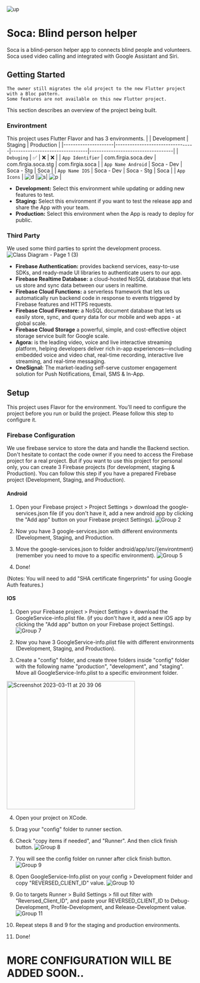 ![up](https://user-images.githubusercontent.com/89120990/222953037-06f9f906-2a07-4014-9a31-230cbce1a8bf.png)


# Soca: Blind person helper
Soca is a blind-person helper app to connects blind people and volunteers. Soca used video calling and integrated with Google Assistant and Siri.

## Getting Started
````
The owner still migrates the old project to the new Flutter project with a Bloc pattern. 
Some features are not available on this new Flutter project.
````

This section describes an overview of the project being built. 

### Environtment
This project uses Flutter Flavor and has 3 environments. 
|                     | Development                     | Staging                        | Production                        |
|---------------------|---------------------------------|--------------------------------|-----------------------------------|
| `Debuging`          | ✅                              | ❌                              | ❌                                |
| `App Identifier`    | com.firgia.soca.dev             | com.firgia.soca.stg            | com.firgia.soca                   |
| `App Name Android`  | Soca - Dev                      | Soca - Stg                     | Soca                              |
| `App Name IOS`      | Soca - Dev                      | Soca - Stg                     | Soca                              |
| `App Icons`         | ![d](http://bit.ly/3YhoyWx)     |![s](https://bit.ly/soca-icon-s)| ![p](https://bit.ly/soca-icon-pp) |


* **Development:** Select this environment while updating or adding new features to test.
* **Staging:** Select this environment if you want to test the release app and share the App with your team.
* **Production:** Select this environment when the App is ready to deploy for public.

### Third Party
We used some third parties to sprint the development process.
![Class Diagram - Page 1 (3)](https://user-images.githubusercontent.com/89120990/222963451-42c60ab7-16a4-4ca3-882c-2e733322fcc4.png)

* **Firebase Authentication:** provides backend services, easy-to-use SDKs, and ready-made UI libraries to authenticate users to our app.
* **Firebase Realtime Database:** a cloud-hosted NoSQL database that lets us store and sync data between our users in realtime.
* **Firebase Cloud Functions:** a serverless framework that lets us automatically run backend code in response to events triggered by Firebase features and HTTPS requests.
* **Firebase Cloud Firestore:** a NoSQL document database that lets us easily store, sync, and query data for our mobile and web apps - at global scale.
* **Firebase Cloud Storage** a powerful, simple, and cost-effective object storage service built for Google scale.
* **Agora:** is the leading video, voice and live interactive streaming platform, helping developers deliver rich in-app experiences—including embedded voice and video chat, real-time recording, interactive live streaming, and real-time messaging.
* **OneSignal:** The market-leading self-serve customer engagement solution for Push Notifications, Email, SMS & In-App.

## Setup
This project uses Flavor for the environment. You'll need to configure the project before you run or build the project. Please follow this step to configure it.

### Firebase Configuration
We use firebase service to store the data and handle the Backend section. Don't hesitate to contact the code owner if you need to access the Firebase project for a real project. But if you want to use this project for personal only, you can create 3 Firebase projects (for development, staging & Production). You can follow this step if you have a prepared Firebase project (Development, Staging, and Production).

#### Android
1. Open your Firebase project > Project Settings > download the google-services.json file (if you don't have it, add a new android app by clicking the "Add app" button on your Firebase project Settings).
![Group 2](https://user-images.githubusercontent.com/89120990/222965455-79157a85-8120-4bf3-8b0f-5d743f945ebe.png)

2. Now you have 3 google-services.json with different environments (Development, Staging, and Production.
3. Move the google-services.json to folder android/app/src/{environtment} (remember you need to move to a specific environment).
![Group 5](https://user-images.githubusercontent.com/89120990/222965708-aaa50c1f-c224-4931-8898-61c0bff641b6.png)
4. Done!

(Notes: You will need to add "SHA certificate fingerprints" for using Google Auth features.)

#### IOS
1. Open your Firebase project > Project Settings > download the GoogleService-info.plist file. (if you don't have it, add a new iOS app by clicking the "Add app" button on your Firebase project Settings).
![Group 7](https://user-images.githubusercontent.com/89120990/224487684-0faaa432-a1dd-498d-b5ef-99af4b6ed55f.png)

2. Now you have 3 GoogleService-info.plist file with different environments (Development, Staging, and Production).
3. Create a "config" folder, and create three folders inside "config" folder with the following name "production", "development", and "staging". Move all GoogleService-Info.plist to a specific environment folder. 
<img width="344" alt="Screenshot 2023-03-11 at 20 39 06" src="https://user-images.githubusercontent.com/89120990/224488079-63dca4d1-bc6c-4e77-b581-a25611ec1993.png">

4. Open your project on XCode.
5. Drag your "config" folder to runner section.
6. Check "copy items if needed", and "Runner". And then click finish button.
![Group 8](https://user-images.githubusercontent.com/89120990/224488536-69573d9e-d8d8-4d3e-baf7-4b556aaededc.png)

7. You will see the config folder on runner after click finish button.
![Group 9](https://user-images.githubusercontent.com/89120990/224488722-ebfeb8f3-81a3-4628-b3ba-ab2ea0901e8c.png)

8. Open GoogleService-Info.plist on your config > Development folder and copy "REVERSED_CLIENT_ID" value. 
![Group 10](https://user-images.githubusercontent.com/89120990/224489345-09f80c80-fce9-4633-af87-0cf4b68213cd.png)

9. Go to targets Runner > Build Settings > fill out filter with "Reversed_Client_ID", and paste your REVERSED_CLIENT_ID to Debug-Development, Profile-Development, and Release-Development value.
![Group 11](https://user-images.githubusercontent.com/89120990/224489482-0bb19bac-7160-40c5-bd24-329c2623e25c.png)

10. Repeat steps 8 and 9 for the staging and production environments.
11. Done!

# MORE CONFIGURATION WILL BE ADDED SOON..
